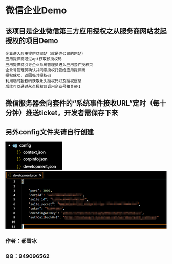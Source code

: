 # 微信企业Demo
## 该项目是企业微信第三方应用授权之从服务商网站发起授权的项目Demo
    企业进入应用提供商网站（就是你公司的网站）
    应用提供商通过api获取预授权码
    应用提供商引导企业系统管理员进入应用套件授权页
    企业号管理员确认并同意授权托管给应用提供商
    授权成功，返回临时授权码
    利用临时授权码获取永久授权码以及授权信息
    后续可以通过永久授权码调用企业号相关API

## 微信服务器会向套件的“系统事件接收URL”定时（每十分钟）推送ticket，开发者需保存下来

## 另外config文件夹请自行创建 <br/>
![Alt Picture](1.png) <br/>
![Alt Picture](2.png) <br/>

### 作者：郝雪冰 <br/>
### QQ：949096562<br/>


